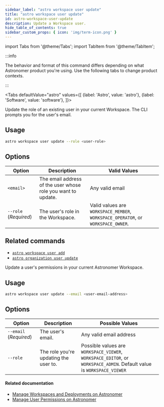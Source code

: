 ```yaml
---
sidebar_label: "astro workspace user update"
title: "astro workspace user update"
id: astro-workspace-user-update
description: Update a Workspace user.
hide_table_of_contents: true
sidebar_custom_props: { icon: 'img/term-icon.png' } 
---
```


import Tabs from '@theme/Tabs';
import TabItem from '@theme/TabItem';

:::info  

The behavior and format of this command differs depending on what Astronomer product you're using. Use the following tabs to change product contexts. 

:::

<Tabs
    defaultValue="astro"
    values={[
        {label: 'Astro', value: 'astro'},
        {label: 'Software', value: 'software'},
    ]}>
<TabItem value="astro">

Update the role of an existing user in your current Workspace. The CLI prompts you for the user's email.

## Usage

```sh
astro workspace user update --role <user-role>
```

## Options

| Option                | Description                                          | Valid Values                                                                     |
| --------------------- | ---------------------------------------------------- | -------------------------------------------------------------------------------- |
| `<email>`             | The email address of the user whose role you want to update. | Any valid email                                                                  |
| `--role` (_Required_) | The user's role in the Workspace.                    | Valid values are `WORKSPACE_MEMBER`, `WORKSPACE_OPERATOR`, or `WORKSPACE_OWNER`. |

## Related commands

- [`astro workspace user add`](cli/astro-workspace-user-add.md)
- [`astro organization user update`](cli/astro-organization-user-update.md)

</TabItem>
<TabItem value="software">

Update a user's permissions in your current Astronomer Workspace.

## Usage

```sh
astro workspace user update --email <user-email-address>
```

## Options

| Option                 | Description                           | Possible Values                                                                                                       |
| ---------------------- | ------------------------------------- | --------------------------------------------------------------------------------------------------------------------- |
| `--email` (_Required_) | The user's email.                     | Any valid email address                                                                                               |
| `--role`               | The role you're updating the user to. | Possible values are `WORKSPACE_VIEWER`, `WORKSPACE_EDITOR`, or `WORKSPACE_ADMIN`. Default value is `WORKSPACE_VIEWER` |

#### Related documentation

- [Manage Workspaces and Deployments on Astronomer](https://docs.astronomer.io/software/manage-workspaces)
- [Manage User Permissions on Astronomer](https://docs.astronomer.io/software/workspace-permissions)

</TabItem>
</Tabs>
